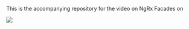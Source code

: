 This is the accompanying repository for the video on NgRx Facades on 

<a href="https://youtu.be/K4dpVXuhm14" target="_blank"><img src="https://raw.githubusercontent.com/rainerhahnekamp/ngrx-facades/main/Cover%20NgRx%20Facades%20Play%20Button.jpg" /></a>

